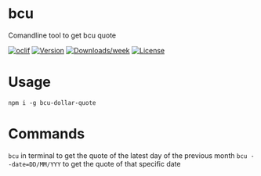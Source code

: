 bcu
===

Comandline tool to get bcu quote

[![oclif](https://img.shields.io/badge/cli-oclif-brightgreen.svg)](https://oclif.io)
[![Version](https://img.shields.io/npm/v/bcu.svg)](https://npmjs.org/package/bcu)
[![Downloads/week](https://img.shields.io/npm/dw/bcu.svg)](https://npmjs.org/package/bcu)
[![License](https://img.shields.io/npm/l/bcu.svg)](https://github.com/acollazomayer/bcu/blob/master/package.json)

<!-- toc -->
# Usage
`npm i -g bcu-dollar-quote`
# Commands
`bcu` in terminal to get the quote of the latest day of the previous month
`bcu --date=DD/MM/YYY` to get the quote of that specific date
